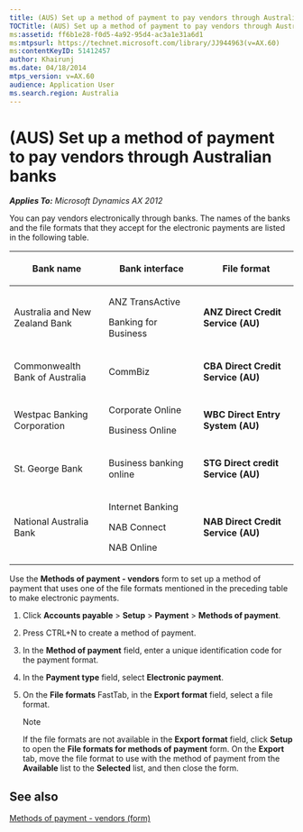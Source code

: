 ```yaml
---
title: (AUS) Set up a method of payment to pay vendors through Australian banks
TOCTitle: (AUS) Set up a method of payment to pay vendors through Australian banks
ms:assetid: ff6b1e28-f0d5-4a92-95d4-ac3a1e31a6d1
ms:mtpsurl: https://technet.microsoft.com/library/JJ944963(v=AX.60)
ms:contentKeyID: 51412457
author: Khairunj
ms.date: 04/18/2014
mtps_version: v=AX.60
audience: Application User
ms.search.region: Australia
---
```


# (AUS) Set up a method of payment to pay vendors through Australian banks 


_**Applies To:** Microsoft Dynamics AX 2012_

You can pay vendors electronically through banks. The names of the banks and the file formats that they accept for the electronic payments are listed in the following table.

<table>
<colgroup>
<col style="width: 33%" />
<col style="width: 33%" />
<col style="width: 33%" />
</colgroup>
<thead>
<tr class="header">
<th><p>Bank name</p></th>
<th><p>Bank interface</p></th>
<th><p>File format</p></th>
</tr>
</thead>
<tbody>
<tr class="odd">
<td><p>Australia and New Zealand Bank</p></td>
<td><p>ANZ TransActive</p>
<p>Banking for Business</p></td>
<td><p><strong>ANZ Direct Credit Service (AU)</strong></p></td>
</tr>
<tr class="even">
<td><p>Commonwealth Bank of Australia</p></td>
<td><p>CommBiz</p></td>
<td><p><strong>CBA Direct Credit Service (AU)</strong></p></td>
</tr>
<tr class="odd">
<td><p>Westpac Banking Corporation</p></td>
<td><p>Corporate Online</p>
<p>Business Online</p></td>
<td><p><strong>WBC Direct Entry System (AU)</strong></p></td>
</tr>
<tr class="even">
<td><p>St. George Bank</p></td>
<td><p>Business banking online</p></td>
<td><p><strong>STG Direct credit Service (AU)</strong></p></td>
</tr>
<tr class="odd">
<td><p>National Australia Bank</p></td>
<td><p>Internet Banking</p>
<p>NAB Connect</p>
<p>NAB Online</p></td>
<td><p><strong>NAB Direct Credit Service (AU)</strong></p></td>
</tr>
</tbody>
</table>


Use the **Methods of payment - vendors** form to set up a method of payment that uses one of the file formats mentioned in the preceding table to make electronic payments.

1.  Click **Accounts payable** \> **Setup** \> **Payment** \> **Methods of payment**.

2.  Press CTRL+N to create a method of payment.

3.  In the **Method of payment** field, enter a unique identification code for the payment format.

4.  In the **Payment type** field, select **Electronic payment**.

5.  On the **File formats** FastTab, in the **Export format** field, select a file format.
    

    > [!NOTE]
    > <P>If the file formats are not available in the <STRONG>Export format</STRONG> field, click <STRONG>Setup</STRONG> to open the <STRONG>File formats for methods of payment</STRONG> form. On the <STRONG>Export</STRONG> tab, move the file format to use with the method of payment from the <STRONG>Available</STRONG> list to the <STRONG>Selected</STRONG> list, and then close the form.</P>



## See also

[Methods of payment - vendors (form)](https://technet.microsoft.com/library/aa618565\(v=ax.60\))

  


